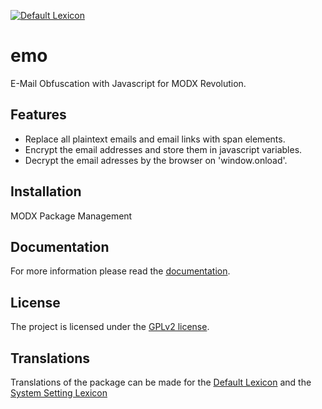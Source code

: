 [![Default Lexicon](https://hosted.weblate.org/widget/modx-extras/emo/standard/svg-badge.svg)](https://hosted.weblate.org/projects/modx-extras/emo/standard/)

# emo

E-Mail Obfuscation with Javascript for MODX Revolution.

## Features

* Replace all plaintext emails and email links with span elements.
* Encrypt the email addresses and store them in javascript variables.
* Decrypt the email adresses by the browser on 'window.onload'.

## Installation

MODX Package Management

## Documentation

For more information please read the [documentation](https://jako.github.io/emo/).

## License

The project is licensed under the [GPLv2 license](https://github.com/Jako/emo/blob/master/core/components/emo/docs/license.md).

## Translations

Translations of the package can be made for the [Default Lexicon](https://hosted.weblate.org/projects/modx-extras/emo/standard/) and the [System Setting Lexicon](https://hosted.weblate.org/projects/modx-extras/emo/system-settings/)
